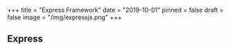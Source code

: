 +++
title = "Express Framework"
date = "2019-10-01"
pinned = false
draft = false
image = "/img/expressjs.png"
+++
## Express 